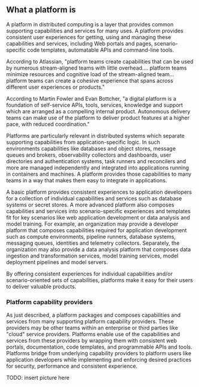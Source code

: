 ## What a platform is

A platform in distributed computing is a layer that provides common supporting
capabilities and services for many uses. A platform provides consistent user
experiences for getting, using and managing these capabilities and services,
including Web portals and pages, scenario-specific code templates, automatable
APIs and command-line tools.

According to Atlassian, "platform teams create capabilities that can be used by
numerous stream-aligned teams with little overhead.... platform teams minimize
resources and cognitive load of the stream-aligned team... platform teams can
create a cohesive experience that spans across different user experiences or
products."

According to Martin Fowler and Evan Bottcher, "a digital platform is a
foundation of self-service APIs, tools, services, knowledge and support which
are arranged as a compelling internal product. Autonomous delivery teams can
make use of the platform to deliver product features at a higher pace, with
reduced coordination."

Platforms are particularly relevant in distributed systems which separate
supporting capabilities from application-specific logic. In such environments
capabilities like databases and object stores, message queues and brokers,
observability collectors and dashboards, user directories and authentication
systems, task runners and reconcilers and more are managed independently and
integrated into applications running in containers and machines. A platform
provides those capabilities to many teams in a way that makes them easy to
integrate in applications.

A basic platform provides consistent experiences to application developers for a
collection of individual capabilities and services such as database systems or
secret stores. A more advanced platform also composes capabilities and services
into scenario-specific experiences and templates fit for key scenarios like web
application development or data analysis and model training. For example, an
organization may provide a developer platform that composes capabilities
required for application development such as compute environments, pipeline
runners, database systems, messaging queues, identities and telemetry
collectors. Separately, the organization may also provide a data analysis
platform that composes data ingestion and transformation services, model
training services, model deployment pipelines and model servers.

By offering consistent experiences for individual capabilities and/or
scenario-oriented sets of capabilities, platforms make it easy for their users
to deliver valuable products.

### Platform capability providers

As just described, a platform packages and composes capabilities and services
from many supporting platform capability providers. These providers may be other
teams within an enterprise or third parties like "cloud" service providers.
Platforms enable use of the capabilities and services from these providers by
wrapping them with consistent web portals, documentation, code templates, and
programmable APIs and tools. Platforms bridge from underlying capability
providers to platform users like application developers while implementing and
enforcing desired practices for security, performance and consistent experience.

TODO: insert picture here
